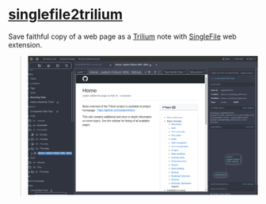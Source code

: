 # [singlefile2trilium](singlefile2trilium/README.md)
Save faithful copy of a web page as a [Trilium](https://github.com/zadam/trilium) note with [SingleFile](https://github.com/gildas-lormeau/SingleFile) web extension.
> ![](singlefile2trilium/img/page-rendered-in-trilium.png)
